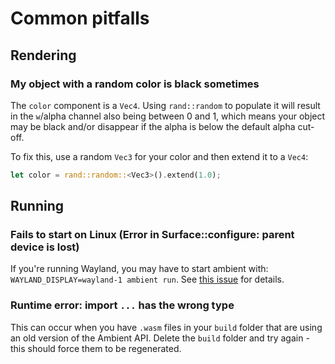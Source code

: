# Common pitfalls

## Rendering

### My object with a random color is black sometimes

The `color` component is a `Vec4`. Using `rand::random` to populate it will
result in the `w`/alpha channel also being between 0 and 1, which means your
object may be black and/or disappear if the alpha is below the default alpha
cut-off.

To fix this, use a random `Vec3` for your color and then extend it to a `Vec4`:

```rust
let color = rand::random::<Vec3>().extend(1.0);
```

## Running

### Fails to start on Linux (Error in Surface::configure: parent device is lost)

If you're running Wayland, you may have to start ambient with: `WAYLAND_DISPLAY=wayland-1 ambient run`. See [this issue](https://github.com/gfx-rs/wgpu/issues/2519) for details.


### Runtime error: import `...` has the wrong type

This can occur when you have `.wasm` files in your `build` folder that are using an old version of the Ambient API. Delete the `build` folder and try again - this should force them to be regenerated.
